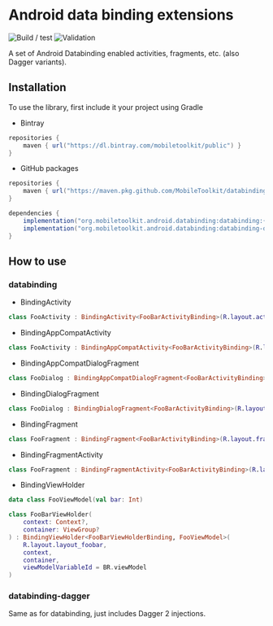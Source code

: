 # Android data binding extensions 

![Build / test](https://github.com/MobileToolkit/databinding-android/workflows/Build%20/%20test/badge.svg)
![Validation](https://github.com/MobileToolkit/databinding-android/workflows/Validation/badge.svg)

A set of Android Databinding enabled activities, fragments, etc. (also Dagger variants).



## Installation

To use the library, first include it your project using Gradle

 * Bintray
 
```groovy
repositories {
    maven { url("https://dl.bintray.com/mobiletoolkit/public") }
}
```
      
* GitHub packages

```groovy
repositories {
    maven { url("https://maven.pkg.github.com/MobileToolkit/databinding-android") }
}
```

```groovy
dependencies {
    implementation("org.mobiletoolkit.android.databinding:databinding:{RELEASE_TAG}")
    implementation("org.mobiletoolkit.android.databinding:databinding-dagger:{RELEASE_TAG}")
}
```


## How to use

### databinding

* BindingActivity

```kotlin
class FooActivity : BindingActivity<FooBarActivityBinding>(R.layout.activity_foo)
```

* BindingAppCompatActivity

```kotlin
class FooActivity : BindingAppCompatActivity<FooBarActivityBinding>(R.layout.activity_foo)
```

* BindingAppCompatDialogFragment

```kotlin
class FooDialog : BindingAppCompatDialogFragment<FooBarActivityBinding>(R.layout.dialog_foo)
```

* BindingDialogFragment

```kotlin
class FooDialog : BindingDialogFragment<FooBarActivityBinding>(R.layout.dialog_foo)
```

* BindingFragment

```kotlin
class FooFragment : BindingFragment<FooBarActivityBinding>(R.layout.fragment_foo)
```

* BindingFragmentActivity

```kotlin
class FooFragment : BindingFragmentActivity<FooBarActivityBinding>(R.layout.fragment_foo)
```

* BindingViewHolder

```kotlin
data class FooViewModel(val bar: Int)

class FooBarViewHolder(
    context: Context?,
    container: ViewGroup?
) : BindingViewHolder<FooBarViewHolderBinding, FooViewModel>(
    R.layout.layout_foobar,
    context,
    container,
    viewModelVariableId = BR.viewModel
)
```

### databinding-dagger

Same as for databinding, just includes Dagger 2 injections.